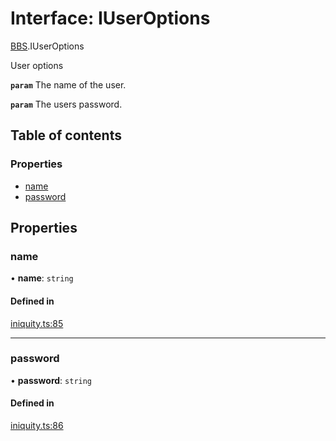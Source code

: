 # Interface: IUserOptions

[BBS](../modules/BBS.md).IUserOptions

User options

**`param`** The name of the user.

**`param`** The users password.

## Table of contents

### Properties

- [name](BBS.IUserOptions.md#name)
- [password](BBS.IUserOptions.md#password)

## Properties

### name

• **name**: `string`

#### Defined in

[iniquity.ts:85](https://github.com/iniquitybbs/iniquity/blob/3c8f3dc/packages/core/src/iniquity.ts#L85)

___

### password

• **password**: `string`

#### Defined in

[iniquity.ts:86](https://github.com/iniquitybbs/iniquity/blob/3c8f3dc/packages/core/src/iniquity.ts#L86)
